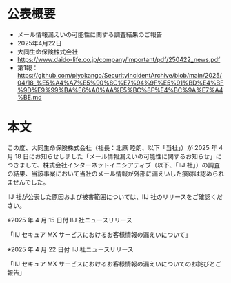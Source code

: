 # 公表概要
- メール情報漏えいの可能性に関する調査結果のご報告
- 2025年4月22日
- 大同生命保険株式会社
- https://www.daido-life.co.jp/company/important/pdf/250422_news.pdf
- 第1報：https://github.com/piyokango/SecurityIncidentArchive/blob/main/2025/04/18_%E5%A4%A7%E5%90%8C%E7%94%9F%E5%91%BD%E4%BF%9D%E9%99%BA%E6%A0%AA%E5%BC%8F%E4%BC%9A%E7%A4%BE.md

# 本文
この度、大同生命保険株式会社（社長：北原 睦朗、以下「当社」）が 2025 年 4 月 18 日にお知らせしました「メール情報漏えいの可能性に関するお知らせ」につきまして、株式会社インターネットイニシアティブ（以下、「IIJ 社」）の調査の結果、当該事案において当社のメール情報が外部に漏えいした痕跡は認められませんでした。

IIJ 社が公表した原因および被害範囲については、IIJ 社のリリースをご確認ください。

※2025 年 4 月 15 日付 IIJ 社ニュースリリース

「IIJ セキュア MX サービスにおけるお客様情報の漏えいについて」

※2025 年 4 月 22 日付 IIJ 社ニュースリリース

「IIJ セキュア MX サービスにおけるお客様情報の漏えいについてのお詫びとご報告」
